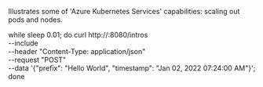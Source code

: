 Illustrates some of 'Azure Kubernetes Services' capabilities: scaling out pods and nodes.


while sleep 0.01; do curl http://<external-IP>:8080/intros \
--include \
--header "Content-Type: application/json" \
--request "POST" \
--data '{"prefix": "Hello World", "timestamp": "Jan 02, 2022 07:24:00 AM"}'; done